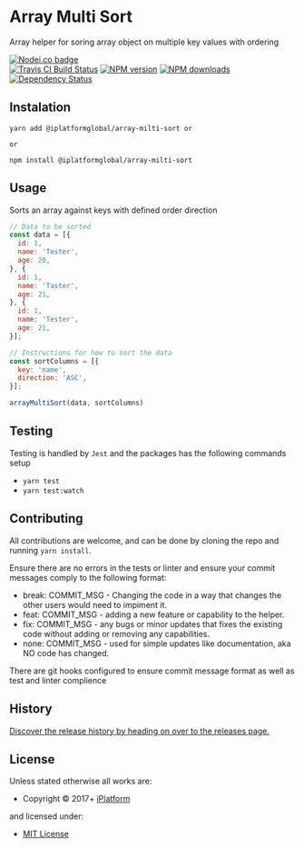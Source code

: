 <!-- TITLE/ -->

<h1>Array Multi Sort</h1>

<!-- /TITLE -->


<!-- DESCRIPTION/ -->

Array helper for soring array object on multiple key values with ordering

<!-- /DESCRIPTION -->


<!-- BADGES/ -->

<span class="badge-nodeico"><a href="https://www.npmjs.com/package/@iplatformglobal/array-milti-sort" title="Nodei.co badge"><img src="https://nodei.co/npm/@iplatformglobal/array-milti-sort.png" alt="Nodei.co badge" /></a></span>
<br class="badge-separator" />
<span class="badge-travisci"><a href="http://travis-ci.org/iPlatformGlobal/array-multi-sort" title="Check this project's build status on TravisCI"><img src="https://img.shields.io/travis/iPlatformGlobal/array-multi-sort/master.svg" alt="Travis CI Build Status" /></a></span>
<span class="badge-npmversion"><a href="https://npmjs.org/package/@iplatformglobal/array-milti-sort" title="View this project on NPM"><img src="https://img.shields.io/npm/v/@iplatformglobal/array-milti-sort.svg" alt="NPM version" /></a></span>
<span class="badge-npmdownloads"><a href="https://npmjs.org/package/@iplatformglobal/array-milti-sort" title="View this project on NPM"><img src="https://img.shields.io/npm/dm/@iplatformglobal/array-milti-sort.svg" alt="NPM downloads" /></a></span>
<span class="badge-daviddm"><a href="https://david-dm.org/iPlatformGlobal/array-multi-sort" title="View the status of this project's dependencies on DavidDM"><img src="https://img.shields.io/david/iPlatformGlobal/array-multi-sort.svg" alt="Dependency Status" /></a></span>

<!-- /BADGES -->


## Instalation
```
yarn add @iplatformglobal/array-milti-sort or

or

npm install @iplatformglobal/array-milti-sort
```

## Usage

Sorts an array against keys with defined order direction

```javascript
// Data to be sorted
const data = [{
  id: 1,
  name: 'Tester',
  age: 20,
}, {
  id: 1,
  name: 'Taster',
  age: 21,
}, {
  id: 1,
  name: 'Tester',
  age: 21,
}];

// Instructions for how to sort the data
const sortColumns = [{
  key: 'name',
  direction: 'ASC',
}];

arrayMultiSort(data, sortColumns)

```
## Testing

Testing is handled by `Jest` and the packages has the following commands setup

* `yarn test`
* `yarn test:watch`

## Contributing

All contributions are welcome, and can be done by cloning the repo and running `yarn install`.

Ensure there are no errors in the tests or linter and ensure your commit messages comply to the following format:

* break: COMMIT_MSG - Changing the code in a way that changes the other users would need to impiment it.
* feat: COMMIT_MSG - adding a new feature or capability to the helper.
* fix: COMMIT_MSG - any bugs or minor updates that fixes the existing code without adding or removing any capabilities.
* none: COMMIT_MSG - used for simple updates like documentation, aka NO code has changed.

There are git hooks configured to ensure commit message format as well as test and linter complience


<!-- HISTORY/ -->

<h2>History</h2>

<a href="https://github.com/iPlatformGlobal/array-multi-sort/releases">Discover the release history by heading on over to the releases page.</a>

<!-- /HISTORY -->


<!-- LICENSE/ -->

<h2>License</h2>

Unless stated otherwise all works are:

<ul><li>Copyright &copy; 2017+ <a href="http://www.iplatform.com">iPlatform</a></li></ul>

and licensed under:

<ul><li><a href="http://spdx.org/licenses/MIT.html">MIT License</a></li></ul>

<!-- /LICENSE -->
